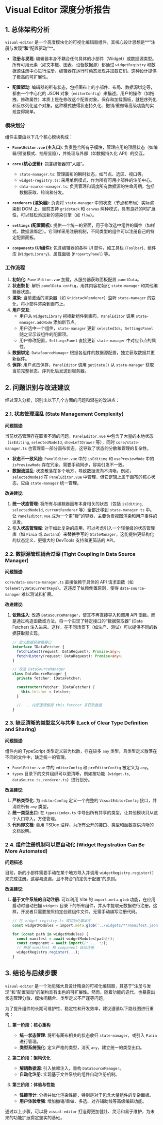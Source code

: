 # Visual Editor 深度分析报告

## 1. 总体架构分析

`visual-editor` 是一个高度模块化的可视化编辑器组件，其核心设计思想是**“注册与发现”**和**“配置驱动”**。

- **注册与发现**: 编辑器本身不耦合任何具体的小部件（Widget）或数据源类型。所有可用元素（如文本框、图表、设备数据源）都通过 `widgetRegistry` 和数据源注册中心进行注册，编辑器在运行时动态发现并加载它们。这种设计提供了极高的可扩展性。

- **配置驱动**: 编辑器的所有状态，包括画布上的小部件、布局、数据源绑定等，都由一个中心化的 JSON 对象（`editorConfig`）来描述。用户的操作（如拖拽、修改属性）本质上是在修改这个配置对象。保存和加载面板，就是序列化和反序列化这个对象。这种模式使得状态持久化、撤销/重做等高级功能的实现变得简单。

### 模块划分

组件主要由以下几个核心模块构成：

- **`PanelEditor.vue` (主入口)**: 负责整合所有子模块，管理应用的顶层状态（如编辑/预览模式、抽屉显隐），并处理与外部（如数据持久化 API）的交互。

- **`core` (核心逻辑)**: 包含编辑器的“大脑”。
  - `state-manager.ts`: 管理画布的瞬时状态，如节点、选区、视口等。
  - `widget-registry.ts`: 采用单例模式，作为所有可用小部件的注册中心。
  - `data-source-manager.ts`: 负责管理和调度所有数据源的生命周期，包括数据获取、轮询和分发。

- **`renderers` (渲染器)**: 负责将 `state-manager` 中的状态（节点和布局）实际渲染到 DOM 上。目前支持 `gridstack` 和 `canvas` 两种模式，具有良好的可扩展性，可以轻松添加新的渲染引擎（如 `flow`）。

- **`settings` (配置面板)**: 提供一个统一的界面，用于修改选中组件的属性（如样式、数据源绑定）。它同样采用注册机制，不同类型的组件可以注册自己的特定配置面板。

- **`components` (UI组件)**: 包含编辑器的各种 UI 部件，如工具栏 (`Toolbar`)、组件库 (`WidgetLibrary`)、属性面板 (`PropertyPanel`) 等。

### 工作流程

1.  **初始化**: `PanelEditor.vue` 加载，从服务器获取面板配置 `panelData`。
2.  **状态恢复**: 解析 `panelData.config`，用其内容初始化 `state-manager` 和其他编辑器状态。
3.  **渲染**: 当前激活的渲染器（如 `GridstackRenderer`）监听 `state-manager` 的变化，将小部件渲染到画布上。
4.  **用户交互**:
    - 用户从 `WidgetLibrary` 拖拽新组件到画布，`PanelEditor` 调用 `state-manager.addNode` 添加新节点。
    - 用户选中一个组件，`state-manager` 更新 `selectedIds`，`SettingsPanel` 随之显示该组件的配置项。
    - 用户修改配置，`SettingsPanel` 直接更新 `state-manager` 中对应节点的属性。
5.  **数据绑定**: `DataSourceManager` 根据各组件的数据源配置，独立获取数据并更新组件。
6.  **保存**: 用户点击保存，`PanelEditor` 调用 `getState()` 从 `state-manager` 获取当前完整状态，序列化后发送到服务器。

## 2. 问题识别与改进建议

经过深入分析，识别出以下几个方面的问题和潜在的改进点：

### 2.1. 状态管理混乱 (State Management Complexity)

**问题描述**:

当前状态管理存在职责不清的问题。`PanelEditor.vue` 中包含了大量的本地状态（`isEditing`, `selectedNodeId`, `showLeftDrawer` 等），同时 `core/state-manager.ts` 也管理着一部分画布状态。这导致了状态的分散和管理的复杂性。

- **状态不一致风险**: `PanelEditor.vue` 中的 `isEditing` 和 `usePreviewMode` 中的 `isPreviewMode` 存在冗余，需要手动同步，容易引发不一致。
- **数据流混乱**: 状态散落在多个地方，导致数据流向不清晰。例如，`selectedNodeId` 在 `PanelEditor.vue` 中管理，但它逻辑上属于画布的核心状态，应由 `state-manager` 统一管理。

**改进建议**:

1.  **统一状态管理**: 将所有与编辑器画布本身相关的状态（包括 `isEditing`, `selectedNodeId`, `currentRenderer` 等）全部迁移到 `state-manager.ts` 中。让 `PanelEditor.vue` 成为一个更“瘦”的容器，主要负责视图渲染和用户事件的派发。
2.  **引入状态管理库**: 对于如此复杂的应用，可以考虑引入一个轻量级的状态管理库（如 `Pinia` 或 `Zustand`）来替换手写的 `StateManager`。这能提供更结构化的状态定义、更强大的 DevTools 支持和更简洁的 API。

### 2.2. 数据源管理耦合过深 (Tight Coupling in Data Source Manager)

**问题描述**:

`core/data-source-manager.ts` 直接依赖于具体的 API 请求函数（如 `telemetryDataCurrentKeys`）。这违反了依赖倒置原则，使得 `data-source-manager` 难以测试和扩展。

**改进建议**:

1.  **依赖注入**: 改造 `DataSourceManager`，使其不再直接导入和调用 API 函数。而是通过构造函数或方法，将一个实现了特定接口的“数据获取器” (Data Fetcher) 注入进来。这样，在不同场景下（如生产、测试）可以提供不同的数据获取器实现。

    ```typescript
    // 定义数据获取器接口
    interface IDataFetcher {
      fetchLatest(request: DataRequest): Promise<any>;
      fetchHistory(request: DataRequest): Promise<any>;
    }

    // 改造 DataSourceManager
    class DataSourceManager {
      private fetcher: IDataFetcher;

      constructor(fetcher: IDataFetcher) {
        this.fetcher = fetcher;
      }

      // ... 内部逻辑使用 this.fetcher 来获取数据
    }
    ```

### 2.3. 缺乏清晰的类型定义与共享 (Lack of Clear Type Definition and Sharing)

**问题描述**:

组件内的 TypeScript 类型定义较为松散，存在较多 `any` 类型，且类型定义散落在不同的文件中，缺乏统一的管理。

- `PanelEditor.vue` 中的 `editorConfig` 和 `preEditorConfig` 被定义为 `any`。
- `types` 目录下的文件组织可以更清晰，例如按功能（`widget.ts`, `dataSource.ts`, `renderer.ts`）进行划分。

**改进建议**:

1.  **严格类型化**: 为 `editorConfig` 定义一个完整的 `VisualEditorConfig` 接口，并消除所有 `any` 类型。
2.  **统一类型出口**: 在 `types/index.ts` 中导出所有共享的类型，让其他模块只从这个入口导入，方便管理。
3.  **代码即文档**: 善用 TSDoc 注释，为所有公开的接口、类型和函数提供清晰的文档说明。

### 2.4. 组件注册机制可以更自动化 (Widget Registration Can Be More Automated)

**问题描述**:

目前，新的小部件需要手动在某个地方导入并调用 `widgetRegistry.register()` 来完成注册。这容易遗漏，且不符合“约定优于配置”的原则。

**改进建议**:

1.  **基于文件系统的自动注册**: 可以利用 Vite 的 `import.meta.glob` 功能，在应用启动时自动扫描 `widgets` 目录下的所有组件，并从中提取元数据进行注册。这样，开发者只需要按照约定创建组件文件，无需手动编写注册代码。

    ```typescript
    // 在 widget-registry.ts 或初始化脚本中
    const widgetModules = import.meta.glob('../widgets/**/manifest.json');

    for (const path in widgetModules) {
      const manifest = await widgetModules[path]();
      const component = await import(/* ... */);
      // 根据 manifest 和 component 自动注册
      widgetRegistry.register(...);
    }
    ```

## 3. 结论与后续步骤

`visual-editor` 是一个功能强大且设计精良的可视化编辑器，其基于“注册与发现”和“配置驱动”的架构具有出色的可扩展性。然而，随着功能的迭代，也暴露出状态管理分散、模块间耦合、类型定义不严谨等问题。

为了提升组件的长期可维护性、稳定性和开发效率，建议遵循以下路线图进行重构：

1.  **第一阶段：核心重构**
    -   **统一状态管理**: 将所有画布相关的状态收归 `state-manager`，或引入 `Pinia` 进行管理。
    -   **类型系统强化**: 定义严格的类型，消灭 `any`，建立统一的类型出口。

2.  **第二阶段：架构优化**
    -   **解耦数据源**: 引入依赖注入，重构 `DataSourceManager`。
    -   **自动化注册**: 实现基于文件系统的组件自动注册机制。

3.  **第三阶段：体验与性能**
    -   **性能审计**: 分析并优化渲染性能，特别是对于包含大量组件的复杂面板。
    -   **用户体验增强**: 增加撤销/重做、多选、对齐辅助线等高级编辑功能。

通过以上步骤，可以将 `visual-editor` 打造得更加健壮、灵活和易于维护，为未来的功能扩展奠定坚实的基础。